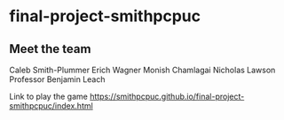 # final-project-smithpcpuc

Meet the team
--------------
Caleb Smith-Plummer
Erich Wagner
Monish Chamlagai
Nicholas Lawson
Professor Benjamin Leach

Link to play the game
https://smithpcpuc.github.io/final-project-smithpcpuc/index.html
